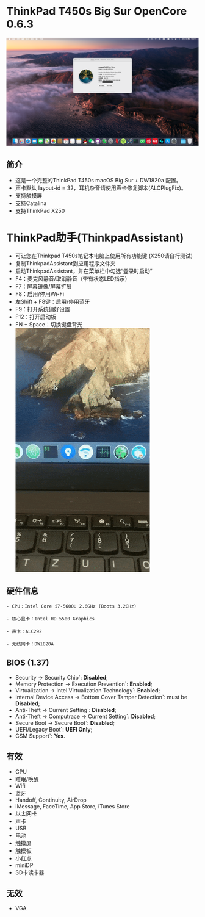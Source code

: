 # ThinkPad T450s Big Sur OpenCore 0.6.3
![Thismachine](./picture/Thismachine.png)
## 简介
- 这是一个完整的ThinkPad T450s macOS Big Sur + DW1820a 配置。
- 声卡默认 layout-id = 32，耳机杂音请使用声卡修复脚本(ALCPlugFix)。 
- 支持触摸屏 
- 支持Catalina
- 支持ThinkPad X250
# ThinkPad助手(ThinkpadAssistant)
- 可让您在Thinkpad T450s笔记本电脑上使用所有功能键 (X250请自行测试)
- 复制ThinkpadAssistant到应用程序文件夹
- 启动ThinkpadAssistant，并在菜单栏中勾选“登录时启动”
- F4：麦克风静音/取消静音（带有状态LED指示）
- F7：屏幕镜像/屏幕扩展
- F8：启用/停用Wi-Fi
- 左Shift + F8键：启用/停用蓝牙
- F9：打开系统偏好设置
- F12：打开启动板
- FN + Space：切换键盘背光
![demo](./picture/demo.gif)

## 硬件信息

```  
- CPU：Intel Core i7-5600U 2.6GHz (Boots 3.2GHz)

- 核心显卡：Intel HD 5500 Graphics 

- 声卡：ALC292

- 无线网卡：DW1820A
```

## BIOS (1.37)
-  Security -> Security Chip`: **Disabled**;
-  Memory Protection -> Execution Prevention`: **Enabled**;
-  Virtualization -> Intel Virtualization Technology`: **Enabled**;
-  Internal Device Access -> Bottom Cover Tamper Detection`: must be **Disabled**;
-  Anti-Theft -> Current Setting`: **Disabled**;
-  Anti-Theft -> Computrace -> Current Setting`: **Disabled**;
-  Secure Boot -> Secure Boot`: **Disabled**;
-  UEFI/Legacy Boot`: **UEFI Only**;
-  CSM Support`: **Yes**.

## 有效
- CPU
- 睡眠/唤醒
- Wifi
- 蓝牙 
- Handoff, Continuity, AirDrop
- iMessage, FaceTime, App Store, iTunes Store
- 以太网卡
- 声卡
- USB
- 电池
- 触摸屏 
- 触摸板 
- 小红点
- miniDP
- SD卡读卡器

## 无效
- VGA
